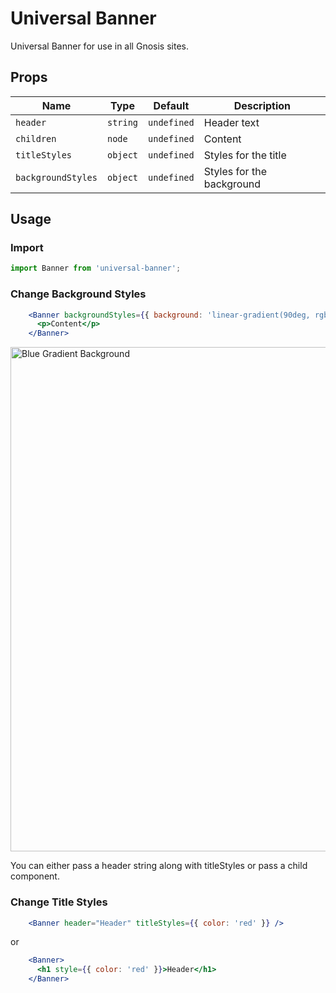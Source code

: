# Universal Banner
Universal Banner for use in all Gnosis sites.

## Props

| Name | Type | Default | Description |
| --- | --- | --- | --- |
| `header` | `string` | `undefined` | Header text |
| `children` | `node` | `undefined` | Content |
| `titleStyles` | `object` | `undefined` | Styles for the title |
| `backgroundStyles` | `object` | `undefined` | Styles for the background |


## Usage
    
### Import
```jsx
import Banner from 'universal-banner';
```

### Change Background Styles
```jsx
    <Banner backgroundStyles={{ background: 'linear-gradient(90deg, rgba(2,0,36,1) 0%, rgba(9,9,121,1) 35%, rgba(0,212,255,1) 100%)' }}>
      <p>Content</p>
    </Banner>
```

<img width="807" alt="Blue Gradient Background" src="https://user-images.githubusercontent.com/23222537/217420693-8adb7923-06f6-4748-adfa-269da2f5e02f.png">

You can either pass a header string along with titleStyles or pass a child component.

### Change Title Styles
```jsx
    <Banner header="Header" titleStyles={{ color: 'red' }} />
```

or 

```jsx
    <Banner>
      <h1 style={{ color: 'red' }}>Header</h1>
    </Banner>
```